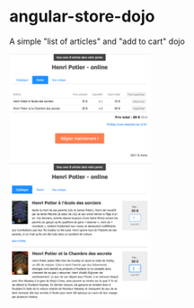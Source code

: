 # angular-store-dojo
A simple "list of articles" and "add to cart" dojo

<img src="screenshot-1.png" width="50%" />

<img src="screenshot-2.png" width="50%" />
